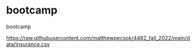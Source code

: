 # bootcamp
bootcamp

https://raw.githubusercontent.com/matthewpecsok/4482_fall_2022/main/data/insurance.csv
